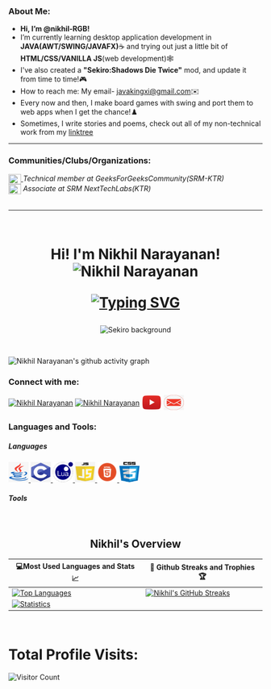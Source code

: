 
### About Me:
- <strong>Hi, I’m @nikhil-RGB!</strong>
- I’m currently learning desktop application development in <strong>JAVA(AWT/SWING/JAVAFX)</strong>☕ and trying out just a little bit of <strong>HTML/CSS/VANILLA      JS</strong>(web development)🕸️ <br>
- I've also created a <strong>"Sekiro:Shadows Die Twice"</strong> mod, and update it from time to time!🎮<br>
- How to reach me: My email- javakingxi@gmail.com✉️<br>
- Every now and then, I make board games with swing and port them to web apps when I get the chance!♟️<br>
- Sometimes, I write stories and poems, check out all of my non-technical work from my [linktree](https://linktr.ee/nikhil_n67)<br>


<hr/>


### Communities/Clubs/Organizations: 
 <a href="https://www.instagram.com/gfg_srmist/?hl=en" target="blank">
  <img src="https://user-images.githubusercontent.com/68727041/173083148-ddda97ef-7bec-4020-9a1e-e0ccb8d50c7b.png" width="25px" height="20px" align="center">
</a>  
  <i>Technical member at GeeksForGeeksCommunity(SRM-KTR)</i> 
  <br>
  <a href="https://www.instagram.com/nexttechlab/?hl=en">
 <img src="https://user-images.githubusercontent.com/68727041/173084120-d2c33fd4-3fd7-4c2e-b172-4ba2e34ee01e.png" width="25px" height="20px" align="center"/></a> <i>Associate at SRM NextTechLabs(KTR)</i>
  <br>
  <br>
  <hr>
  <br>

<h1 align="center">Hi! I'm Nikhil Narayanan!
  
<img  src="https://raw.githubusercontent.com/aemmadi/aemmadi/master/wave.gif" alt="Nikhil Narayanan" width="30px" height="30px">
 
[![Typing SVG](https://readme-typing-svg.herokuapp.com?font=Montserrat&color=%246333F5&vCenter=true&lines=A+Passionate+Desktop+JAVA+GUI+Dev;I+mod+FromSoft+Games+sometimes;Always+willing+to+learn+something+new)](https://git.io/typing-svg)

</h1>
<p align="center">
  <img src="https://images8.alphacoders.com/100/1003875.jpg" alt="Sekiro background">
 </p>
<br>

 ![Nikhil Narayanan's github activity graph](https://activity-graph.herokuapp.com/graph?username=nikhil-RGB&theme=react-dark)


<h3 align="left">Connect with me:</h3>
<p align="left">
  <a href="https://www.linkedin.com/in/nikhil-narayanan-rgb/" target="blank">
    <img
      align="center"
      src="https://raw.githubusercontent.com/rahuldkjain/github-profile-readme-generator/master/src/images/icons/Social/linked-in-alt.svg"
      alt="Nikhil Narayanan"
      height="30"
      width="40"
  /></a>
  <a href="https://instagram.com/nikhiln.exe" target="blank"
    ><img
      align="center"
      src="https://raw.githubusercontent.com/rahuldkjain/github-profile-readme-generator/master/src/images/icons/Social/instagram.svg"
      alt="Nikhil Narayanan"
      height="30"
      width="40"
  /></a>
  <a href="https://www.youtube.com/channel/UCpRm6vw32EW_cdel4-3AxyA" target="blank"
    ><img
      align="center"
      src="assets/connections/yt.png"
      alt="youtube"
      height="30"
      width="40"
  /></a>  
  <a href="mailto:javakingxi@gmail.com?'Reaching out to you'='Hi, I want to enquire about...'" rel="noopener" target="_blank">
    <img align="center" src="assets/connections/gmail.jpg" alt="email" height="30" width="40"/>
    </a>

</p>


<h3 align="left">Languages and Tools:</h3>
<h5 align="left">Languages</h5>
    <a href="https://www.java.com/en/" target="_blank">
    <img
      src="assets/tools/java.png"
      alt="JAVA icon"
      width="40"
      height="40"
    />
  </a>
  <a href="https://www.cprogramming.com/" target="_blank">
    <img
      src="assets/tools/C.png"
      alt="C Programming"
      width="40"
      height="40"
    />
  </a>
  
  <a href="https://www.lua.org" target="_blank">
    <img
      src="assets/tools/LUA1.png"
      alt="LUA Programming"
      width="40"
      height="40"
    />
  </a>

  <a href="https://www.javascript.com" target="_blank">
    <img
      src="assets/tools/javascript.png"
      alt="JS Programming"
      width="40"
      height="40"
    />
  </a>
  
  <a href="https://developer.mozilla.org/en-US/docs/Glossary/HTML5" target="_blank">
    <img
      src="assets/tools/HTML.webp"
      alt="HTML5"
      width="40"
      height="40"
    />
  </a>
  
  
  <a href="https://developer.mozilla.org/en-US/docs/Web/CSS" target="_blank">
    <img
      src="assets/tools/CSS.jpg"
      alt="CSS3"
      width="40"
      height="40"
    />
  </a>
  <h5 align="left">Tools</h5>
   
 
<br>

<h2 align="center">Nikhil's Overview</h2>

|💻Most Used Languages and Stats 📈|🎯 Github Streaks and Trophies 🏆|
|-----------------------------------|----------------------------------|
|[![Top Languages](https://github-readme-stats.vercel.app/api/top-langs/?username=nikhil-RGB&show_icons=true&theme=midnight-purple&layout=compact&hide_title=true)](https://github.com/nikhil-RGB)|[![Nikhil's GitHub Streaks](https://github-readme-streak-stats.herokuapp.com/?user=nikhil-RGB&theme=midnight-purple&hide_border=true)](https://github.com/nikhil-RGB)
|[![Statistics](https://github-readme-stats.vercel.app/api?username=nikhil-RGB&show_icons=true&theme=midnight-purple&hide_title=true)](https://github.com/nikhil-RGB)|
<br>
<h1 >Total Profile Visits:</h1> 

![Visitor Count](https://profile-counter.glitch.me/nikhil-RGB/count.svg)



